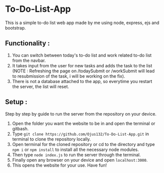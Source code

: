 # To-Do-List-App
This is a simple to-do list web app made by me using node, express, ejs and bootstrap.

## Functionality : 
1. You can switch between today's to-do list and work related to-do list from the navbar.
2. It takes input from the user for new tasks and adds the task to the list (NOTE : Refreshing the page on /todaySubmit or /workSubmit will lead to resubmission of the task, i will be working on the fix). 
3. There is not a database attached to the app, so everytime you restart the server, the list will reset.

## Setup : 
Step by step by guide to run the server from the repository on your device.

1. Open the folder you want the website to be in and open the terminal or gitbash.
2. Type ```git clone https://github.com/Ojus132/To-Do-List-App.git``` in terminal to clone the repository locally.
3. Open terminal for the cloned repository or cd to the directory and type ```npm i``` or ```npm install``` to install all the necessary node modules.
4. Then type ```node index.js``` to run the server through the terminal.
5. Finally open any browser on your device and open ```localhost:3000```.
6. This opens the website for your use. Have fun!
